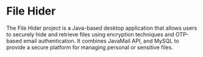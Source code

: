 <h1>File Hider</h1>
<p>The File Hider project is a Java-based desktop application that allows users to securely hide and retrieve files using encryption techniques and OTP-based email authentication. It combines JavaMail API, and MySQL to provide a secure platform for managing personal or sensitive files.</p>
